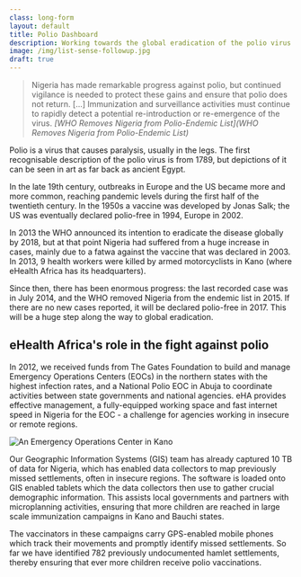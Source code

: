 ```yaml
---
class: long-form
layout: default
title: Polio Dashboard
description: Working towards the global eradication of the polio virus
image: /img/list-sense-followup.jpg
draft: true
---
```


> Nigeria has made remarkable progress against polio, but continued vigilance is needed to protect these gains and ensure that polio does not return. [...] Immunization and surveillance activities must continue to rapidly detect a potential re-introduction or re-emergence of the virus.
><cite>[WHO Removes Nigeria from Polio-Endemic List](WHO Removes Nigeria from Polio-Endemic List)</cite>

Polio is a virus that causes paralysis, usually in the legs. The first recognisable description of the polio virus is from 1789, but depictions of it can be seen in art as far back as ancient Egypt. 

In the late 19th century, outbreaks in Europe and the US became more and more common, reaching pandemic levels during the first half of the twentieth century. In the 1950s a vaccine was developed by Jonas Salk; the US was eventually declared polio-free in 1994, Europe in 2002. 

In 2013 the WHO announced its intention to eradicate the disease globally by 2018, but at that point Nigeria had suffered from a huge increase in cases, mainly due to a fatwa against the vaccine that was declared in 2003. In 2013, 9 health workers were killed by armed motorcyclists in Kano (where eHealth Africa has its headquarters).

Since then, there has been enormous progress: the last recorded case was in July 2014, and the WHO removed Nigeria from the endemic list in 2015. If there are no new cases reported, it will be declared polio-free in 2017. This will be a huge step along the way to global eradication.

## eHealth Africa's role in the fight against polio

In 2012, we received funds from The Gates Foundation to build and manage Emergency Operations Centers (EOCs) in the northern states with the highest infection rates, and a National Polio EOC in Abuja to coordinate activities between state governments and national agencies.  eHA provides effective management, a fully-equipped working space and fast internet speed in Nigeria for the EOC - a challenge for agencies working in insecure or remote regions.

![An Emergency Operations Center in Kano](/img/polio-dashboard-eoc.jpg)

Our Geographic Information Systems (GIS) team has already captured 10 TB of data for Nigeria, which has enabled data collectors to map previously missed settlements, often in insecure regions. The software is loaded onto GIS enabled tablets which the data collectors then use to gather crucial demographic information. This assists local governments and partners with  microplanning activities, ensuring that more children are reached in large scale immunization campaigns in Kano and Bauchi states.

The vaccinators in these campaigns carry GPS-enabled mobile phones which track their movements and promptly identify missed settlements. So far we have identified 782 previously undocumented hamlet settlements, thereby ensuring that ever more children receive polio vaccinations.